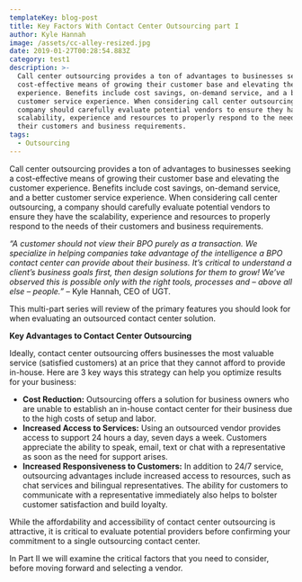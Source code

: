 ```yaml
---
templateKey: blog-post
title: Key Factors With Contact Center Outsourcing part I
author: Kyle Hannah
image: /assets/cc-alley-resized.jpg
date: 2019-01-27T00:28:54.883Z
category: test1
description: >-
  Call center outsourcing provides a ton of advantages to businesses seeking a
  cost-effective means of growing their customer base and elevating the customer
  experience. Benefits include cost savings, on-demand service, and a better
  customer service experience. When considering call center outsourcing, a
  company should carefully evaluate potential vendors to ensure they have the
  scalability, experience and resources to properly respond to the needs of
  their customers and business requirements.
tags:
  - Outsourcing
---
```

Call center outsourcing provides a ton of advantages to businesses seeking a cost-effective means of growing their customer base and elevating the customer experience. Benefits include cost savings, on-demand service, and a better customer service experience. When considering call center outsourcing, a company should carefully evaluate potential vendors to ensure they have the scalability, experience and resources to properly respond to the needs of their customers and business requirements.



_“A customer should not view their BPO purely as a transaction. We specialize in helping companies take advantage of the intelligence a BPO contact center can provide about their business. It’s critical to understand a client’s business goals first, then design solutions for them to grow! We’ve observed this is possible only with the right tools, processes and – above all else – people.”_  – Kyle Hannah, CEO of UGT.



This multi-part series will review of the primary features you should look for when evaluating an outsourced contact center solution.



**Key Advantages to Contact Center Outsourcing**

Ideally, contact center outsourcing offers businesses the most valuable service (satisfied customers) at an price that they cannot afford to provide in-house. Here are 3 key ways this strategy can help you optimize results for your business:



* **Cost Reduction:** Outsourcing offers a solution for business owners who are unable to establish an  in-house contact center for their business due to the high costs of setup and labor.
* **Increased Access to Services:** Using an outsourced vendor provides access to support 24 hours a day, seven days a week. Customers appreciate the ability to speak, email, text or chat with a representative as soon as the need for support arises.
* **Increased Responsiveness to Customers:** In addition to 24/7 service, outsourcing advantages include increased access to resources, such as chat services and bilingual representatives. The ability for customers to communicate with a representative immediately also helps to bolster customer satisfaction and build loyalty.



While the affordability and accessibility of contact center outsourcing is attractive, it is critical to evaluate potential providers before confirming your commitment to a single outsourcing contact center. 



In Part II we will examine the critical factors that you need to consider, before moving forward and selecting a vendor.
